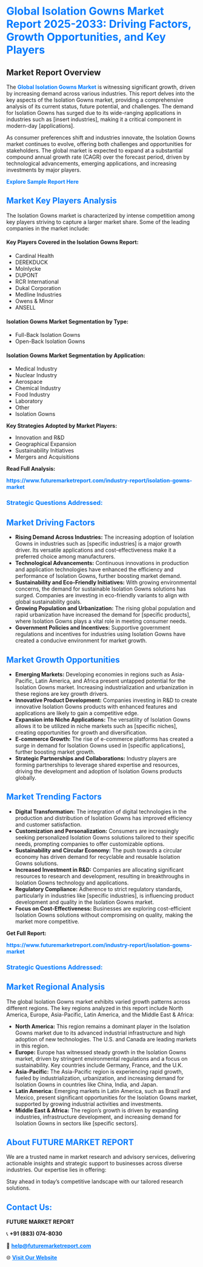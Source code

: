 <h1 style="color: #007BFF;">Global Isolation Gowns Market Report 2025-2033: Driving Factors, Growth Opportunities, and Key Players</h1>

<section id="overview">
<h2>Market Report Overview</h2>
<p>The <a href="https://www.futuremarketreport.com/industry-report/isolation-gowns-market" style="color: #007BFF; text-decoration: none;"><strong>Global Isolation Gowns Market</strong></a> is witnessing significant growth, driven by increasing demand across various industries. This report delves into the key aspects of the Isolation Gowns market, providing a comprehensive analysis of its current status, future potential, and challenges. The demand for Isolation Gowns has surged due to its wide-ranging applications in industries such as [insert industries], making it a critical component in modern-day [applications].</p>
<p>As consumer preferences shift and industries innovate, the Isolation Gowns market continues to evolve, offering both challenges and opportunities for stakeholders. The global market is expected to expand at a substantial compound annual growth rate (CAGR) over the forecast period, driven by technological advancements, emerging applications, and increasing investments by major players.</p>
</section>

<section id="overview">
<p><a href="https://www.futuremarketreport.com/request-sample/reportId=113047" style="color: #007BFF; text-decoration: none;"><strong>Explore Sample Report Here</strong></a></p>
</section>

<section id="key-players">
<h2 style="color: #007BFF;">Market Key Players Analysis</h2>
<p>The Isolation Gowns market is characterized by intense competition among key players striving to capture a larger market share. Some of the leading companies in the market include:</p>
<h4>Key Players Covered in the Isolation Gowns Report:</h4>
<ul><li>Cardinal Health</li><li>DEREKDUCK</li><li>Molnlycke</li><li>DUPONT</li><li>RCR International</li><li>Dukal Corporation</li><li>Medline Industries</li><li>Owens &amp; Minor</li><li>ANSELL</li></ul>
<h4>Isolation Gowns Market Segmentation by Type:</h4>
<ul><li>Full-Back Isolation Gowns</li><li>Open-Back Isolation Gowns</li></ul>

<h4>Isolation Gowns Market Segmentation by Application:</h4>
<ul><li>Medical Industry</li><li>Nuclear Industry</li><li>Aerospace</li><li>Chemical Industry</li><li>Food Industry</li><li>Laboratory</li><li>Other</li><li>Isolation Gowns</li></ul>
<p><strong>Key Strategies Adopted by Market Players:</strong></p>
<ul>
<li>Innovation and R&D</li>
<li>Geographical Expansion</li>
<li>Sustainability Initiatives</li>
<li>Mergers and Acquisitions</li>
</ul>
</section>

<section>
<p><strong>Read Full Analysis: </strong></p><a href="https://www.futuremarketreport.com/industry-report/isolation-gowns-market" style="color: #007BFF; text-decoration: none;"><strong>https://www.futuremarketreport.com/industry-report/isolation-gowns-market</strong></a>
<h3 style="color: #007BFF;">Strategic Questions Addressed:</h3>
</section>

<section id="driving-factors">
<h2 style="color: #007BFF;">Market Driving Factors</h2>
<ul>
<li><strong>Rising Demand Across Industries:</strong> The increasing adoption of Isolation Gowns in industries such as [specific industries] is a major growth driver. Its versatile applications and cost-effectiveness make it a preferred choice among manufacturers.</li>
<li><strong>Technological Advancements:</strong> Continuous innovations in production and application technologies have enhanced the efficiency and performance of Isolation Gowns, further boosting market demand.</li>
<li><strong>Sustainability and Eco-Friendly Initiatives:</strong> With growing environmental concerns, the demand for sustainable Isolation Gowns solutions has surged. Companies are investing in eco-friendly variants to align with global sustainability goals.</li>
<li><strong>Growing Population and Urbanization:</strong> The rising global population and rapid urbanization have increased the demand for [specific products], where Isolation Gowns plays a vital role in meeting consumer needs.</li>
<li><strong>Government Policies and Incentives:</strong> Supportive government regulations and incentives for industries using Isolation Gowns have created a conducive environment for market growth.</li>
</ul>
</section>

<section id="growth-opportunities">
<h2 style="color: #007BFF;">Market Growth Opportunities</h2>
<ul>
<li><strong>Emerging Markets:</strong> Developing economies in regions such as Asia-Pacific, Latin America, and Africa present untapped potential for the Isolation Gowns market. Increasing industrialization and urbanization in these regions are key growth drivers.</li>
<li><strong>Innovative Product Development:</strong> Companies investing in R&D to create innovative Isolation Gowns products with enhanced features and applications are likely to gain a competitive edge.</li>
<li><strong>Expansion into Niche Applications:</strong> The versatility of Isolation Gowns allows it to be utilized in niche markets such as [specific niches], creating opportunities for growth and diversification.</li>
<li><strong>E-commerce Growth:</strong> The rise of e-commerce platforms has created a surge in demand for Isolation Gowns used in [specific applications], further boosting market growth.</li>
<li><strong>Strategic Partnerships and Collaborations:</strong> Industry players are forming partnerships to leverage shared expertise and resources, driving the development and adoption of Isolation Gowns products globally.</li>
</ul>
</section>

<section id="trending-factors">
<h2 style="color: #007BFF;">Market Trending Factors</h2>
<ul>
<li><strong>Digital Transformation:</strong> The integration of digital technologies in the production and distribution of Isolation Gowns has improved efficiency and customer satisfaction.</li>
<li><strong>Customization and Personalization:</strong> Consumers are increasingly seeking personalized Isolation Gowns solutions tailored to their specific needs, prompting companies to offer customizable options.</li>
<li><strong>Sustainability and Circular Economy:</strong> The push towards a circular economy has driven demand for recyclable and reusable Isolation Gowns solutions.</li>
<li><strong>Increased Investment in R&D:</strong> Companies are allocating significant resources to research and development, resulting in breakthroughs in Isolation Gowns technology and applications.</li>
<li><strong>Regulatory Compliance:</strong> Adherence to strict regulatory standards, particularly in industries like [specific industries], is influencing product development and quality in the Isolation Gowns market.</li>
<li><strong>Focus on Cost-Effectiveness:</strong> Businesses are exploring cost-efficient Isolation Gowns solutions without compromising on quality, making the market more competitive.</li>
</ul>
</section>

<section>
<p><strong>Get Full Report: </strong></p><a href="https://www.futuremarketreport.com/industry-report/isolation-gowns-market" style="color: #007BFF; text-decoration: none;"><strong>https://www.futuremarketreport.com/industry-report/isolation-gowns-market</strong></a>
<h3 style="color: #007BFF;">Strategic Questions Addressed:</h3>
</section>


<section id="regional-analysis">
<h2 style="color: #007BFF;">Market Regional Analysis</h2>
<p>The global Isolation Gowns market exhibits varied growth patterns across different regions. The key regions analyzed in this report include North America, Europe, Asia-Pacific, Latin America, and the Middle East & Africa:</p>
<ul>
<li><strong>North America:</strong> This region remains a dominant player in the Isolation Gowns market due to its advanced industrial infrastructure and high adoption of new technologies. The U.S. and Canada are leading markets in this region.</li>
<li><strong>Europe:</strong> Europe has witnessed steady growth in the Isolation Gowns market, driven by stringent environmental regulations and a focus on sustainability. Key countries include Germany, France, and the U.K.</li>
<li><strong>Asia-Pacific:</strong> The Asia-Pacific region is experiencing rapid growth, fueled by industrialization, urbanization, and increasing demand for Isolation Gowns in countries like China, India, and Japan.</li>
<li><strong>Latin America:</strong> Emerging markets in Latin America, such as Brazil and Mexico, present significant opportunities for the Isolation Gowns market, supported by growing industrial activities and investments.</li>
<li><strong>Middle East & Africa:</strong> The region’s growth is driven by expanding industries, infrastructure development, and increasing demand for Isolation Gowns in sectors like [specific sectors].</li>
</ul>
</section>

<footer>
<h2 style="color: #007BFF;">About FUTURE MARKET REPORT</h2>
<p>We are a trusted name in market research and advisory services, delivering actionable insights and strategic support to businesses across diverse industries. Our expertise lies in offering:</p>

<p>Stay ahead in today’s competitive landscape with our tailored research solutions.</p>

<h2 style="color: #007BFF;">Contact Us:</h2>
<p><strong>FUTURE MARKET REPORT</strong></p>
<p>📞 <strong>+91 (883) 074-8030</strong></p>
<p>📧 <strong><a href="mailto:help@futuremarketreport.com" style="color: #007BFF;">help@futuremarketreport.com</a></strong></p>
<p>🌐 <strong><a href="https://www.futuremarketreport.com/" style="color: #007BFF;">Visit Our Website</a></strong></p>
</footer>